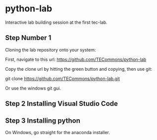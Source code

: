 # python-lab
Interactive lab building session at the first tec-lab.



## Step Number 1
Cloning the lab repository onto your system:

First, navigate to this url: https://github.com/TECommons/python-lab

Copy the clone url by hitting the green button and copying, then use git:

git clone https://github.com/TECommons/python-lab.git

Or use the windows git gui.


## Step 2 Installing Visual Studio Code


## Step 3 Installing python
On Windows, go straight for the anaconda installer.



